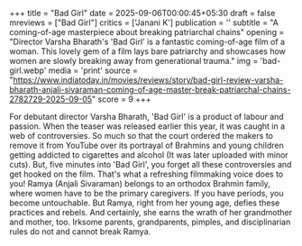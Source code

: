 +++
title = "Bad Girl"
date = 2025-09-06T00:00:45+05:30
draft = false
mreviews = ["Bad Girl"]
critics = ['Janani K']
publication = ''
subtitle = "A coming-of-age masterpiece about breaking patriarchal chains"
opening = "Director Varsha Bharath's 'Bad Girl' is a fantastic coming-of-age film of a woman. This lovely gem of a film lays bare patriarchy and showcases how women are slowly breaking away from generational trauma."
img = 'bad-girl.webp'
media = 'print'
source = "https://www.indiatoday.in/movies/reviews/story/bad-girl-review-varsha-bharath-anjali-sivaraman-coming-of-age-master-break-patriarchal-chains-2782729-2025-09-05"
score = 9
+++

For debutant director Varsha Bharath, 'Bad Girl' is a product of labour and passion. When the teaser was released earlier this year, it was caught in a web of controversies. So much so that the court ordered the makers to remove it from YouTube over its portrayal of Brahmins and young children getting addicted to cigarettes and alcohol (It was later uploaded with minor cuts). But, five minutes into 'Bad Girl', you forget all these controversies and get hooked on the film. That's what a refreshing filmmaking voice does to you! Ramya (Anjali Sivaraman) belongs to an orthodox Brahmin family, where women have to be the primary caregivers. If you have periods, you become untouchable. But Ramya, right from her young age, defies these practices and rebels. And certainly, she earns the wrath of her grandmother and mother, too. Irksome parents, grandparents, pimples, and disciplinarian rules do not and cannot break Ramya.
